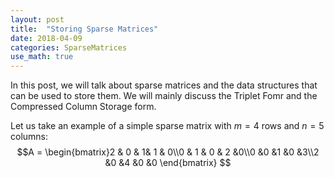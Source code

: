 ```yaml
---
layout: post
title:  "Storing Sparse Matrices"
date: 2018-04-09
categories: SparseMatrices
use_math: true
---
```

In this post, we will talk about sparse matrices and the data structures that can be used to store them. We will mainly discuss the Triplet Fomr and the Compressed Column Storage form. 

Let us take an example of a simple sparse matrix with $m = 4$ rows  and $n = 5$ columns:
$$A =   \begin{bmatrix}2 & 0 & 1& 1 & 0\\0  & 1 & 0 & 2 &0\\0 &0 &1 &0 &3\\2 &0 &4  &0 &0 \end{bmatrix} $$























